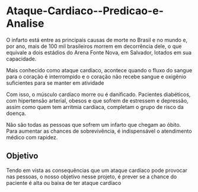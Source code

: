 # Ataque-Cardiaco--Predicao-e-Analise

O infarto está entre as principais causas de morte no Brasil e no mundo e, por ano, mais de 100 mil brasileiros morrem em decorrência dele, o que equivale a dois estádios do Arena Fonte Nova, em Salvador, lotados em sua capacidade.

Mais conhecido como ataque cardíaco, acontece quando o fluxo do sangue para o coração é interrompido e o coração não recebe sangue e oxigênio suficientes para se manter em atividade

Com isso, o músculo cardíaco morre ou é danificado. Pacientes diabéticos, com hipertensão arterial, obesos e que sofrem de estressem e depressão, assim como quem tem arritmia cardíaca, completam o grupo de risco da doença.

Não são todas as pessoas que sofrem um infarto que chegam ao óbito. Para aumentar as chances de sobrevivência, é indispensável o atendimento médico com rapidez.
## Objetivo

Tendo em vista as consequências que um ataque cardíaco pode provocar nas pessoas, o nosso objetivo nesse projeto, é prever se a chance do paciente é alta ou baixa de ter ataque cardíaco
